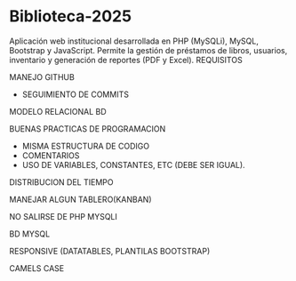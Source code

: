 # Biblioteca-2025

Aplicación web institucional desarrollada en PHP (MySQLi), MySQL, Bootstrap y JavaScript. Permite la gestión de préstamos de libros, usuarios, inventario y generación de reportes (PDF y Excel).
REQUISITOS

MANEJO GITHUB

- SEGUIMIENTO DE COMMITS

MODELO RELACIONAL BD

BUENAS PRACTICAS DE PROGRAMACION

- MISMA ESTRUCTURA DE CODIGO
- COMENTARIOS
- USO DE VARIABLES, CONSTANTES, ETC (DEBE SER IGUAL).

DISTRIBUCION DEL TIEMPO

MANEJAR ALGUN TABLERO(KANBAN)

NO SALIRSE DE PHP MYSQLI

BD MYSQL

RESPONSIVE (DATATABLES, PLANTILAS BOOTSTRAP)

CAMELS CASE
